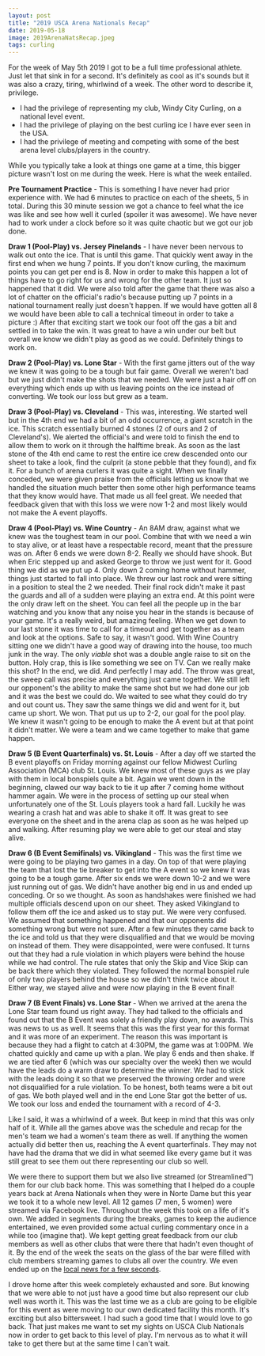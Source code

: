 ```yaml
---
layout: post
title: "2019 USCA Arena Nationals Recap"
date: 2019-05-18
image: 2019ArenaNatsRecap.jpeg
tags: curling
---
```


For the week of May 5th 2019 I got to be a full time professional athlete. Just let that sink in for a second. It's definitely as cool as it's sounds but it was also a crazy, tiring, whirlwind of a week. The other word to describe it, privilege.

- I had the privilege of representing my club, Windy City Curling, on a national level event.
- I had the privilege of playing on the best curling ice I have ever seen in the USA.
- I had the privilege of meeting and competing with some of the best arena level clubs/players in the country.

While you typically take a look at things one game at a time, this bigger picture wasn't lost on me during the week. Here is what the week entailed.

**Pre Tournament Practice** - This is something I have never had prior experience with. We had 6 minutes to practice on each of the sheets, 5 in total. During this 30 minute session we got a chance to feel what the ice was like and see how well it curled (spoiler it was awesome). We have never had to work under a clock before so it was quite chaotic but we got our job done.

**Draw 1 (Pool-Play) vs. Jersey Pinelands** - I have never been nervous to walk out onto the ice. That is until this game. That quickly went away in the first end when we hung 7 points. If you don't know curling, the maximum points you can get per end is 8. Now in order to make this happen a lot of things have to go right for us and wrong for the other team. It just so happened that it did. We were also told after the game that there was also a lot of chatter on the official's radio's because putting up 7 points in a national tournament really just doesn't happen. If we would have gotten all 8 we would have been able to call a technical timeout in order to take a picture :) After that exciting start we took our foot off the gas a bit and settled in to take the win. It was great to have a win under our belt but overall we know we didn't play as good as we could. Definitely things to work on.

**Draw 2 (Pool-Play) vs. Lone Star** - With the first game jitters out of the way we knew it was going to be a tough but fair game. Overall we weren't bad but we just didn't make the shots that we needed. We were just a hair off on everything which ends up with us leaving points on the ice instead of converting. We took our loss but grew as a team.

**Draw 3 (Pool-Play) vs. Cleveland** - This was, interesting. We started well but in the 4th end we had a bit of an odd occurrence, a giant scratch in the ice. This scratch essentially burned 4 stones (2 of ours and 2 of Cleveland's). We alerted the official's and were told to finish the end to allow them to work on it through the halftime break. As soon as the last stone of the 4th end came to rest the entire ice crew descended onto our sheet to take a look, find the culprit (a stone pebble that they found), and fix it. For a bunch of arena curlers it was quite a sight. When we finally conceded, we were given praise from the officials letting us know that we handled the situation much better then some other high performance teams that they know would have. That made us all feel great. We needed that feedback given that with this loss we were now 1-2 and most likely would not make the A event playoffs.

**Draw 4 (Pool-Play) vs. Wine Country** - An 8AM draw, against what we knew was the toughest team in our pool. Combine that with we need a win to stay alive, or at least have a respectable record, meant that the pressure was on. After 6 ends we were down 8-2. Really we should have shook. But when Eric stepped up and asked George to throw we just went for it. Good thing we did as we put up 4. Only down 2 coming home without hammer, things just started to fall into place. We threw our last rock and were sitting in a position to steal the 2 we needed. Their final rock didn't make it past the guards and all of a sudden were playing an extra end. At this point were the only draw left on the sheet. You can feel all the people up in the bar watching and you know that any noise you hear in the stands is because of your game. It's a really weird, but amazing feeling. When we get down to our last stone it was time to call for a timeout and get together as a team and look at the options. Safe to say, it wasn't good. With Wine Country sitting one we didn't have a good way of drawing into the house, too much junk in the way. The only _viable_ shot was a double angle raise to sit on the button. Holy crap, this is like something we see on TV. Can we really make this shot? In the end, we did. And perfectly I may add. The throw was great, the sweep call was precise and everything just came together. We still left our opponent's the ability to make the same shot but we had done our job and it was the best we could do. We waited to see what they could do try and out count us. They saw the same things we did and went for it, but came up short. We won. That put us up to 2-2, our goal for the pool play. We knew it wasn't going to be enough to make the A event but at that point it didn't matter. We were a team and we came together to make that game happen.

**Draw 5 (B Event Quarterfinals) vs. St. Louis** - After a day off we started the B event playoffs on Friday morning against our fellow Midwest Curling Association (MCA) club St. Louis. We knew most of these guys as we play with them in local bonspiels quite a bit. Again we went down in the beginning, clawed our way back to tie it up after 7 coming home without hammer again. We were in the process of setting up our steal when unfortunately one of the St. Louis players took a hard fall. Luckily he was wearing a crash hat and was able to shake it off. It was great to see everyone on the sheet and in the arena clap as soon as he was helped up and walking. After resuming play we were able to get our steal and stay alive.

**Draw 6 (B Event Semifinals) vs. Vikingland** - This was the first time we were going to be playing two games in a day. On top of that were playing the team that lost the tie breaker to get into the A event so we knew it was going to be a tough game. After six ends we were down 10-2 and we were just running out of gas. We didn't have another big end in us and ended up conceding. Or so we thought. As soon as handshakes were finished we had multiple officials descend upon on our sheet. They asked Vikingland to follow them off the ice and asked us to stay put. We were very confused. We assumed that something happened and that our opponents did something wrong but were not sure. After a few minutes they came back to the ice and told us that they were disqualified and that we would be moving on instead of them. They were disappointed, were were confused. It turns out that they had a rule violation in which players were behind the house while we had control. The rule states that only the Skip and Vice Skip can be back there which they violated. They followed the normal bonspiel rule of only two players behind the house so we didn't think twice about it. Either way, we stayed alive and were now playing in the B event final!

**Draw 7 (B Event Finals) vs. Lone Star** - When we arrived at the arena the Lone Star team found us right away. They had talked to the officials and found out that the B Event was solely a friendly play down, no awards. This was news to us as well. It seems that this was the first year for this format and it was more of an experiment. The reason this was important is because they had a flight to catch at 4:30PM, the game was at 1:00PM. We chatted quickly and came up with a plan. We play 6 ends and then shake. If we are tied after 6 (which was our specialty over the week) then we would have the leads do a warm draw to determine the winner. We had to stick with the leads doing it so that we preserved the throwing order and were not disqualified for a rule violation. To be honest, both teams were a bit out of gas. We both played well and in the end Lone Star got the better of us. We took our loss and ended the tournament with a record of 4-3.

Like I said, it was a whirlwind of a week. But keep in mind that this was only half of it. While all the games above was the schedule and recap for the men's team we had a women's team there as well. If anything the women actually did better then us, reaching the A event quarterfinals. They may not have had the drama that we did in what seemed like every game but it was still great to see them out there representing our club so well.

We were there to support them but we also live streamed (or Streamlined™) them for our club back home. This was something that I helped do a couple years back at Arena Nationals when they were in Norte Dame but this year we took it to a whole new level. All 12 games (7 men, 5 women) were streamed via Facebook live. Throughout the week this took on a life of it's own. We added in segments during the breaks, games to keep the audience entertained, we even provided some actual curling commentary once in a while too (imagine that). We kept getting great feedback from our club members as well as other clubs that were there that hadn't even thought of it. By the end of the week the seats on the glass of the bar were filled with club members streaming games to clubs all over the country. We even ended up on the [local news for a few seconds](http://www.fox29.com/news/teams-set-to-compete-in-arena-national-curling-championship).

I drove home after this week completely exhausted and sore. But knowing that we were able to not just have a good time but also represent our club well was worth it. This was the last time we as a club are going to be eligible for this event as were moving to our own dedicated facility this month. It's exciting but also bittersweet. I had such a good time that I would love to go back. That just makes me want to set my sights on USCA Club Nationals now in order to get back to this level of play. I'm nervous as to what it will take to get there but at the same time I can't wait.
